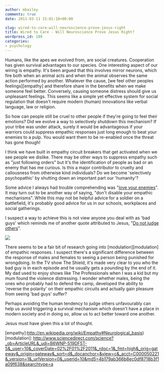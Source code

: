 ```yaml
---
author: mbailey
comments: true
date: 2011-03-11 15:01:18+00:00

slug: wired-to-care-will-neuroscience-prove-jesus-right
title: Wired to Care - Will Neuroscience Prove Jesus Right?
wordpress_id: 189
categories:
- psychology
---
```


Humans, like the apes we evolved from, are social creatures. Cooperation has
given survival advantages to our species. One interesting aspect of our wiring
is empathy. It's been argued that this involves mirror neurons, which fire both
when an animal acts and when the animal observes the same action performed by
another. Whatever the cause, [we feel other peoples feelings][empathy] and
therefore share in the benefits when we make someone feel better. Conversely,
causing someone distress should give us unpleasant feelings. This seems like a
simple yet effective system for social regulation that doesn't require modern
(human) innovations like verbal language, law or religion.

So how can people still be cruel to other people if they're going to feel their
emotions? Did we evolve a way to selectively shutdown this mechanism? If your
tribe was under attack, surely it would be advantageous if your warriors could
suppress empathic responses just long enough to beat your enemies to a pulp.
You would want them to be re-enabled once the threat has gone though!

I think we have built in empathy circuit breakers that get activated when we
see people we dislike. There may be other ways to suppress empathy such as
"just following orders" but it's the identification of people as bad or an
enemy that has me curious. Is this a major contributor to cruelty and
callousness from otherwise kind individuals? Do we become 'selectively
psychopathic' by shutting down an important part our 'humanity'?

Some advice I always had trouble comprehending was "[love your
enemies](http://bible.cc/matthew/5-44.htm)". It may turn out to be another way
of saying, "don't disable your empathic mechanisms". While this may not be
helpful advice for a soldier on a battlefield, it's probably good advice for us
in our schools, workplaces and social gatherings.

I suspect a way to achieve this is not view anyone you deal with as 'bad guys' which reminds me of another quote attributed to Jesus, "[Do not judge others](http://bible.cc/matthew/7-1.htm)".

[![](../../../assets/610x-150x150.jpg)](../../../assets/610x.jpg)

There seems to be a fair bit of research going into [modulation][modulation] of
empathic responses. I suspect there's a significant difference between the
response of males and females to seeing a person being punished for wrongdoing.
In the TV show The Shield, it's made very clear to you who the bad guy is in
each episode and he usually gets a pounding by the end of it. My dad used to
enjoy shows like The Professionals when I was a kid but my mum found the
violence distressing. I wonder whether males, being the ones who probably had
to defend the camp, developed the ability to 'reverse the polarity' on their
empathic circuits and actually gain pleasure from seeing 'bad guys' suffer?

Perhaps avoiding the human tendency to judge others unfavourably can help us
avoid triggering a survival mechanism which doesn't have a place in modern
society and in doing so, allow us to act better toward one another.

Jesus must have given this a lot of thought.

[empathy]:http://en.wikipedia.org/wiki/Empathy#Neurological_basis) 
[modulation]: http://www.sciencedirect.com/science?_ob=ArticleURL&_udi=B6WNP-519DF5T-5&_user=10&_coverDate=02%2F01%2F2011&_rdoc=1&_fmt=high&_orig=gateway&_origin=gateway&_sort=d&_docanchor=&view=c&_acct=C000050221&_version=1&_urlVersion=0&_userid=10&md5=4b179ab366b8ec0df8718b3f1a09f638&searchtype=a
